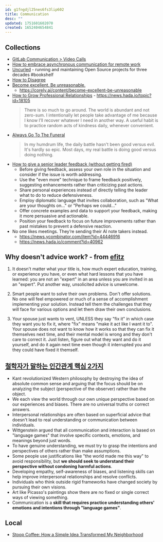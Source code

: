 ```yaml
---
id: g1fngdjl25nes6fs3lip602
title: Communication
desc: ""
updated: 1751601602070
created: 1652404654841
---
```


## Collections

- [GitLab Communication > Video Calls](https://about.gitlab.com/handbook/communication/#video-calls)
- [How to embrace asynchronous communication for remote work](https://about.gitlab.com/company/culture/all-remote/asynchronous/)
- [Uncurled](https://un.curl.dev/) - running and maintaining Open Source projects for three decades #bookshelf
- [How to Disagree](http://www.paulgraham.com/disagree.html)
- [Become excellent. Be unreasonable.](https://www.youtube.com/watch?v=wIRuMJj_igE)
  - https://corely.ai/content/become-excellent-be-unreasonable
- [How to Grow Professional Relationships](https://tej.as/blog/how-to-grow-professional-relationships-tjs-model) - https://news.hada.io/topic?id=18105
  > There is so much to go around. The world is abundant and not zero-sum. I intentionally let people take advantage of me because I know I’ll recover whatever I need in another way.
  > A useful habit is to practice random acts of kindness daily, whenever convenient.
- [Always Go To The Funeral](https://www.npr.org/2005/08/08/4785079/always-go-to-the-funeral)
  > In my humdrum life, the daily battle hasn't been good versus evil. It's hardly so epic. Most days, my real battle is doing good versus doing nothing.
- [How to give a senior leader feedback (without getting fired)](https://newsletter.weskao.com/p/how-to-give-a-senior-leader-feedback-without-getting-fired)
  - Before giving feedback, assess your own role in the situation and consider if the issue is worth addressing.
  - Use the "even more" technique to frame feedback positively, suggesting enhancements rather than criticizing past actions.
  - Share personal experiences instead of directly telling the leader what to do to reduce defensiveness.
  - Employ diplomatic language that invites collaboration, such as "What are your thoughts on..." or "Perhaps we could..."
  - Offer concrete examples and data to support your feedback, making it more persuasive and actionable.
  - Position your feedback to focus on future improvements rather than past mistakes to prevent a defensive reaction.
- No one likes meetings. They’re sending their AI note takers instead.
  - https://news.ycombinator.com/item?id=44446916
  - https://news.hada.io/comment?id=40962

## Why doesn't advice work? - from [efitz](https://news.ycombinator.com/item?id=41113807)

1. It doesn't matter what your title is, how much expert education, training, or experience you have, or even what hard lessons that you have learned: you are not an "expert" in an area unless you are invited in as an "expert". Put another way, unsolicited advice is unwelcome.

2. Smart people want to solve their own problems. Don't offer solutions. No one will feel empowered or much of a sense of accomplishment implementing your solution. Instead tell them the challenges that they will face for various options and let them draw their own conclusions.

3. Your spouse just wants to vent, UNLESS they say "fix it" in which case they want you to fix it, where "fix" means "make it act like I want it to". Your spouse does not want to know how it works so that they can fix it themselves next time, and their mental model is wrong and they don't care to correct it. Just listen, figure out what they want and do it yourself, and do it again next time even though it interrupted you and they could have fixed it themself.

## [철학자가 말하는 인간관계 핵심 2가지](https://www.youtube.com/watch?v=FX3uttXwETc)

- Kant revolutionized Western philosophy by destroying the idea of absolute common sense and arguing that the focus should be on analyzing the subject (perspective of the observer) rather than the object.
- We each view the world through our own unique perspective based on our experiences and biases. There are no universal truths or correct answers.
- Interpersonal relationships are often based on superficial advice that doesn't lead to real understanding or communication between individuals.
- Wittgenstein argued that all communication and interaction is based on "language games" that involve specific contexts, emotions, and meanings beyond just words.
- To have genuine understanding, we must try to grasp the intentions and perspectives of others rather than make assumptions.
- Some people use justifications like "the world made me this way" to avoid responsibility, but **we should seek to understand their perspective without condoning harmful actions**.
- Developing empathy, self-awareness of biases, and listening skills can help improve interpersonal relationships and resolve conflicts.
- Individuals who think outside rigid frameworks have changed society by pursuing their own visions.
- Art like Picasso's paintings show there are no fixed or single correct ways of viewing something.
- Communication is a **skill that requires practice understanding others' emotions and intentions through "language games"**.

## Local

- [Stoop Coffee: How a Simple Idea Transformed My Neighborhood](https://supernuclear.substack.com/p/stoop-coffee-how-a-simple-idea-transformed)
